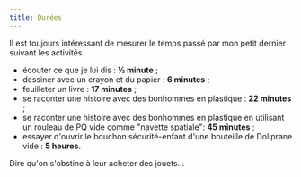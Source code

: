 ```yaml
---
title: Durées
---
```


Il est toujours intéressant de mesurer le temps passé par mon petit dernier suivant les activités.

<!-- more -->

- écouter ce que je lui dis : **½ minute** ;
- dessiner avec un crayon et du papier : **6 minutes** ;
- feuilleter un livre : **17 minutes** ;
- se raconter une histoire avec des bonhommes en plastique : **22 minutes** ;
- se raconter une histoire avec des bonhommes en plastique en utilisant un rouleau de PQ vide comme "navette spatiale": **45 minutes** ;
- essayer d'ouvrir le bouchon sécurité-enfant d'une bouteille de Doliprane vide : **5 heures**.

Dire qu'on s'obstine à leur acheter des jouets…
